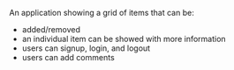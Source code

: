 An application showing a grid of items that can be:
- added/removed
- an individual item can be showed with more information
- users can signup, login, and logout
- users can add comments
